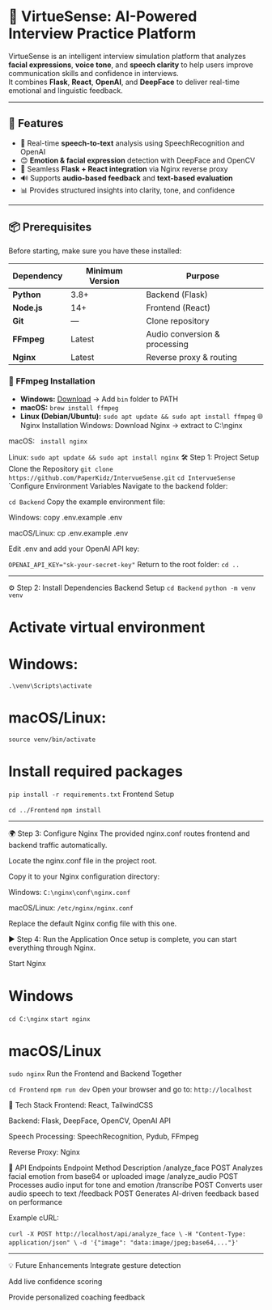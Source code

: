 # 🚀 VirtueSense: AI-Powered Interview Practice Platform

VirtueSense is an intelligent interview simulation platform that analyzes **facial expressions**, **voice tone**, and **speech clarity** to help users improve communication skills and confidence in interviews.  
It combines **Flask**, **React**, **OpenAI**, and **DeepFace** to deliver real-time emotional and linguistic feedback.

---

## 🧠 Features

- 🎤 Real-time **speech-to-text** analysis using SpeechRecognition and OpenAI  
- 😊 **Emotion & facial expression** detection with DeepFace and OpenCV  
- 🧩 Seamless **Flask + React integration** via Nginx reverse proxy  
- 🔊 Supports **audio-based feedback** and **text-based evaluation**  
- 📊 Provides structured insights into clarity, tone, and confidence  

---

## 📦 Prerequisites

Before starting, make sure you have these installed:

| Dependency | Minimum Version | Purpose |
|-------------|----------------|----------|
| **Python** | 3.8+ | Backend (Flask) |
| **Node.js** | 14+ | Frontend (React) |
| **Git** | — | Clone repository |
| **FFmpeg** | Latest | Audio conversion & processing |
| **Nginx** | Latest | Reverse proxy & routing |

### 🔧 FFmpeg Installation

- **Windows:** [Download](https://ffmpeg.org/download.html) → Add `bin` folder to PATH  
- **macOS:** `brew install ffmpeg`  
- **Linux (Debian/Ubuntu):**
  ```sudo apt update && sudo apt install ffmpeg```
🌐 Nginx Installation
Windows: Download Nginx → extract to C:\nginx

macOS: ` install nginx`

Linux:
`sudo apt update && sudo apt install nginx`
🛠️ Step 1: Project Setup
Clone the Repository
`git clone https://github.com/PaperKidz/IntervueSense.git`
`cd IntervueSense`
`Configure Environment Variables
Navigate to the backend folder:

`cd Backend`
Copy the example environment file:

Windows: copy .env.example .env

macOS/Linux: cp .env.example .env

Edit .env and add your OpenAI API key:


`OPENAI_API_KEY="sk-your-secret-key"`
Return to the root folder:
``cd ..``

---
⚙️ Step 2: Install Dependencies
Backend Setup
``cd Backend``
``python -m venv venv``

# Activate virtual environment
# Windows:
``.\venv\Scripts\activate``
# macOS/Linux:
``source venv/bin/activate``

# Install required packages
``pip install -r requirements.txt``
Frontend Setup

``cd ../Frontend``
``npm install``

---
🌍 Step 3: Configure Nginx
The provided nginx.conf routes frontend and backend traffic automatically.

Locate the nginx.conf file in the project root.

Copy it to your Nginx configuration directory:

Windows: ``C:\nginx\conf\nginx.conf``

macOS/Linux: ``/etc/nginx/nginx.conf``

Replace the default Nginx config file with this one.

▶️ Step 4: Run the Application
Once setup is complete, you can start everything through Nginx.

Start Nginx

# Windows
``cd C:\nginx``
``start nginx``

# macOS/Linux
``sudo nginx``
Run the Frontend and Backend Together

``cd Frontend``
``npm run dev``
Open your browser and go to:
``http://localhost``


🧠 Tech Stack
Frontend: React, TailwindCSS

Backend: Flask, DeepFace, OpenCV, OpenAI API

Speech Processing: SpeechRecognition, Pydub, FFmpeg

Reverse Proxy: Nginx

🔌 API Endpoints
Endpoint	Method	Description
/analyze_face	POST	Analyzes facial emotion from base64 or uploaded image
/analyze_audio	POST	Processes audio input for tone and emotion
/transcribe	POST	Converts user audio speech to text
/feedback	POST	Generates AI-driven feedback based on performance

Example cURL:

``curl -X POST http://localhost/api/analyze_face \``
``-H "Content-Type: application/json" \``
``-d '{"image": "data:image/jpeg;base64,..."}'``

---
💡 Future Enhancements
Integrate gesture detection

Add live confidence scoring

Provide personalized coaching feedback

